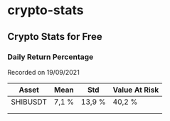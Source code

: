 # crypto-stats

## Crypto Stats for Free

### Daily Return Percentage
Recorded on 19/09/2021  

| Asset    | Mean  | Std     | Value At Risk |
|----------|-------|---------|---------------|
| SHIBUSDT | 7,1 % | 13,9 %  | 40,2 %        |
|          |       |         |               |
|          |       |         |               |